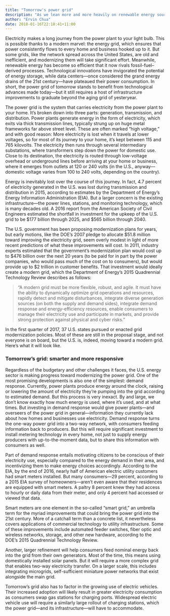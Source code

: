 ```yaml
---
title: "Tomorrow's power grid"
description: "As we lean more and more heavily on renewable energy sources, what will happen to the grid?"
author: "Ervin Chua"
date: 2018-01-16T22:18:41+11:00
---
```


Electricity makes a long journey from the power plant to your light bulb. This is possible thanks to a modern marvel: the energy grid, which ensures that power consistently flows to every home and business hooked up to it. But some grids, like the network spread across the United States, are old and inefficient, and modernizing them will take significant effort. Meanwhile, renewable energy has become so efficient that it now rivals fossil-fuel–derived processes. Technological innovations have invigorated the potential of energy storage, while data centers—once considered the grand energy drains of the 21st century—have plateaued their power consumption. In short, the power grid of tomorrow stands to benefit from technological advances made today—but it still requires a host of infrastructure improvements to graduate beyond the aging grid of yesteryear.

The power grid is the system that carries electricity from the power plant to your home. It’s broken down into three parts: generation, transmission, and distribution. Power plants generate energy in the form of electricity, which exits via thick transmission lines, typically strung up on huge metal frameworks far above street level. These are often marked “high voltage,” and with good reason: More electricity is lost when it travels at lower voltages, so for most of its journey to your home, it’s kept between 115 and 765 kilovolts. The electricity then runs through several intermediary substations, where transformers step down the power for domestic use. Close to its destination, the electricity is routed through low-voltage overhead or underground lines before arriving at your home or business, where it emerges from outlets at 120 or 240 volts (in the U.S., anyway—domestic voltage varies from 100 to 240 volts, depending on the country).

Energy is inevitably lost over the course of this journey. In fact, 4.7 percent of electricity generated in the U.S. was lost during transmission and distribution in 2015, according to estimates by the Department of Energy’s Energy Information Administration (EIA). But a larger concern is the existing infrastructure—the power lines, stations, and monitoring technology, which is many decades old. A 2016 report from the American Society of Civil Engineers estimated the shortfall in investment for the upkeep of the U.S. grid to be $177 billion through 2025, and $565 billion through 2040.

The U.S. government has been proposing modernization plans for years, but early motions, like the DOE’s 2007 pledge to allocate $51.8 million toward improving the electricity grid, seem overly modest in light of more recent predictions of what these improvements will cost. In 2011, industry experts estimated that the government’s modernization plan would cost up to $476 billion over the next 20 years (to be paid for in part by the power companies, who would pass much of the cost on to consumers), but would provide up to $2 trillion in customer benefits. That investment would ideally create a modern grid, which the Department of Energy’s 2015 Quadrennial Technology Review describes as follows:

<blockquote>
“A modern grid must be more flexible, robust, and agile. It must have the ability to dynamically optimize grid operations and resources, rapidly detect and mitigate disturbances, integrate diverse generation sources (on both the supply and demand sides), integrate demand response and energy-efficiency resources, enable consumers to manage their electricity use and participate in markets, and provide strong protection against physical and cyber risks.”
</blockquote>

In the first quarter of 2017, 37 U.S. states pursued or enacted grid modernization policies. Most of these are still in the proposal stage, and not everyone is on board, but the U.S. is, indeed, moving toward a modern grid. Here’s what it will look like.

<h3>Tomorrow’s grid: smarter and more responsive</h3>

Regardless of the budgetary and other challenges it faces, the U.S. energy sector is making progress toward modernizing the power grid. One of the most promising developments is also one of the simplest: demand response. Currently, power plants produce energy around the clock, raising or lowering the amount of electricity they’re pumping into the grid according to estimated demand. But this process is very inexact. By and large, we don’t know exactly how much energy is used, where it’s used, and at what times. But investing in demand response would give power plants—and overseers of the power grid in general—information they currently lack about how homes and businesses use electricity. Demand response turns the one-way power grid into a two-way network, with consumers feeding information back to producers. But this will require significant investment to install metering technology in every home, not just to supply energy producers with up-to-the-moment data, but to share this information with consumers as well.

Part of demand response entails motivating citizens to be conscious of their electricity use, especially compared to the energy demand in their area, and incentivizing them to make energy choices accordingly. According to the EIA, by the end of 2016, nearly half of American electric utility customers had smart meters installed. But many consumers—29 percent, according to a 2015 EIA survey of homeowners—aren’t even aware that their residences are equipped with smart meters. A paltry 8 percent knew they had access to hourly or daily data from their meter, and only 4 percent had accessed or viewed that data.

Smart meters are one element in the so-called “smart grid,” an umbrella term for the myriad improvements that could bring the power grid into the 21st century. More of a catchall term than a concrete list, it nevertheless covers applications of commercial technology to utility infrastructure. Some of these improvements include automated feeder switches, fiber optic and wireless networks, storage, and other new hardware, according to the DOE’s 2015 Quadrennial Technology Review.

Another, larger refinement will help consumers feed nominal energy back into the grid from their own generators. Most of the time, this means using domestically installed solar panels. But it will require a more complex grid that enables two-way electricity transfer. On a larger scale, this includes integrating microgrids, self-sufficient miniature power networks that exist alongside the main grid.

Tomorrow’s grid also has to factor in the growing use of electric vehicles. Their increased adoption will likely result in greater electricity consumption as consumers swap gas stations for charging ports. Widespread electric vehicle use will require a similarly large rollout of charging stations, which the power grid—and its infrastructure—will have to accommodate.
